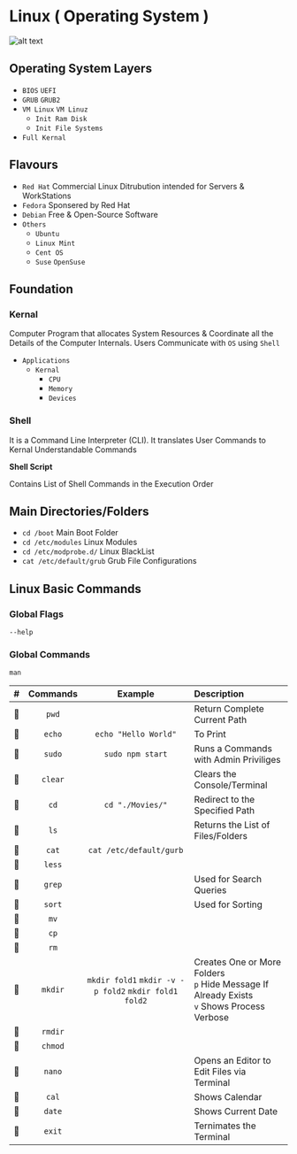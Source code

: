 # Linux ( Operating System )

![alt text](https://cdn.wallpapersafari.com/58/27/Bytxi1.jpg)

<script src="https://cdnjs.cloudflare.com/ajax/libs/js-sequence-diagrams/1.0.6/sequence-diagram-min.js" ></script>

## Operating System Layers

- `BIOS` `UEFI`
- `GRUB` `GRUB2`
- `VM Linux` `VM Linuz`
    - `Init Ram Disk`
    - `Init File Systems`
- `Full Kernal`

## Flavours

- `Red Hat` Commercial Linux Ditrubution intended for Servers & WorkStations
- `Fedora` Sponsered by Red Hat
- `Debian` Free & Open-Source Software
- `Others`
    - `Ubuntu`
    - `Linux Mint`
    - `Cent OS`
    - `Suse` `OpenSuse`

## Foundation

### Kernal

Computer Program that allocates System Resources & Coordinate all the Details of the Computer Internals. Users Communicate with `OS` using `Shell`

- `Applications`
    - `Kernal` 
        - `CPU`
        - `Memory`
        - `Devices`

### Shell

It is a Command Line Interpreter (CLI). It translates User Commands to Kernal Understandable Commands

**Shell Script**

Contains List of Shell Commands in the Execution Order 

## Main Directories/Folders

- `cd /boot` Main Boot Folder
- `cd /etc/modules` Linux Modules
- `cd /etc/modprobe.d/` Linux BlackList
- `cat /etc/default/grub` Grub File Configurations

## Linux Basic Commands

### Global Flags

`--help`

### Global Commands

`man`


| # | Commands | Example | Description |
| :-: | :--------: | :-------: | :----------- | 
| :orange_book: | `pwd` | | Return Complete Current Path |
| :orange_book: | `echo` | `echo "Hello World"` | To Print | 
| :orange_book: | `sudo` | `sudo npm start` | Runs a Commands with Admin Priviliges | 
| :orange_book: | `clear` | | Clears the Console/Terminal |
| :orange_book: | `cd` | `cd "./Movies/"` | Redirect to the Specified Path | 
| :orange_book: | `ls` | | Returns the List of Files/Folders |
| :orange_book: | `cat` | `cat /etc/default/gurb` | | 
| :orange_book: | `less` |  | |
| :orange_book: | `grep` | | Used for Search Queries |
| :orange_book: | `sort` | | Used for Sorting |
| :orange_book: | `mv` |  | |
| :orange_book: | `cp` |  | |
| :orange_book: | `rm` |  | |
| :orange_book: | `mkdir` | `mkdir fold1` `mkdir -v -p fold2` `mkdir fold1 fold2` | Creates One or More Folders<br />`p` Hide Message If Already Exists<br />`v` Shows Process Verbose |
| :orange_book: | `rmdir` |  | |
| :orange_book: | `chmod` |  | |
| :orange_book: | `nano` | | Opens an Editor to Edit Files via Terminal |
| :orange_book: | `cal` |  | Shows Calendar |
| :orange_book: | `date` |  | Shows Current Date |
| :orange_book: | `exit` |  | Ternimates the Terminal |